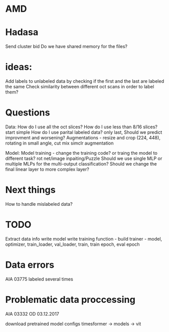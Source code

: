 # AMD

# Hadasa
Send cluster bid
Do we have shared memory for the files?


# ideas:
Add labels to unlabeled data by checking if the first and the last are labeled the same
Check similarity between different oct scans in order to label them?

# Questions
Data:
How do I use all the oct slices?
How do I use less than 8/16 slices? start simple
How do I use parital labeled data? only last, 
Should we predict improvment and worsening?
Augmentations - resize and crop (224, 448), rotating in small angle, cut mix 
simclr augmentation

Model:
Model training - change the training code? or traing the model to different task? rot net/image inpaiting/Puzzle
Should we use single MLP or multiple MLPs for the multi-output classification?
Should we change the final linear layer to more complex layer?

# Next things 
How to handle mislabeled data?

# TODO
Extract data info
write model
write training function - 
    build trainer - model, optimizer, train_loader, val_loader,
    train, train epoch, eval epoch

# Data errors
AIA 03775 labeled several times


# Problematic data proccessing
AIA 03332 OD 03.12.2017


download pretrained model
configs 
timesformer -> models -> vit